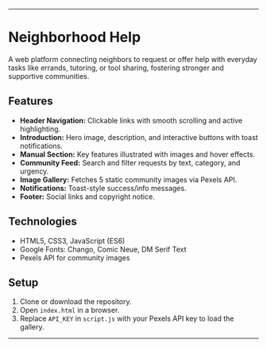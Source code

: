 
---

# Neighborhood Help

A web platform connecting neighbors to request or offer help with everyday tasks like errands, tutoring, or tool sharing, fostering stronger and supportive communities.

## Features

* **Header Navigation:** Clickable links with smooth scrolling and active highlighting.
* **Introduction:** Hero image, description, and interactive buttons with toast notifications.
* **Manual Section:** Key features illustrated with images and hover effects.
* **Community Feed:** Search and filter requests by text, category, and urgency.
* **Image Gallery:** Fetches 5 static community images via Pexels API.
* **Notifications:** Toast-style success/info messages.
* **Footer:** Social links and copyright notice.

## Technologies

* HTML5, CSS3, JavaScript (ES6)
* Google Fonts: Chango, Comic Neue, DM Serif Text
* Pexels API for community images

## Setup

1. Clone or download the repository.
2. Open `index.html` in a browser.
3. Replace `API_KEY` in `script.js` with your Pexels API key to load the gallery.

---
